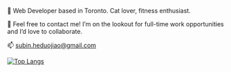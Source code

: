 🌱 Web Developer based in Toronto. Cat lover, fitness enthusiast. 
  
💬 Feel free to contact me! I’m on the lookout for full-time work opportunities and I’d love to collaborate.  
  
📫 subin.heduojiao@gmail.com  
  
[![Top Langs](https://github-readme-stats.vercel.app/api/top-langs/?username=michan0628&layout=compact&theme=buefy)](https://github.com/anuraghazra/github-readme-stats)
